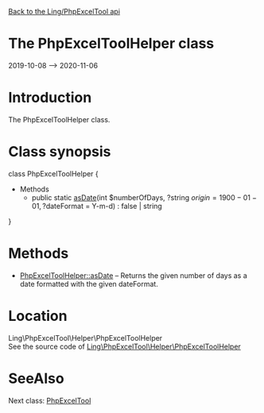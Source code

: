 [Back to the Ling/PhpExcelTool api](https://github.com/lingtalfi/PhpExcelTool/blob/master/doc/api/Ling/PhpExcelTool.md)



The PhpExcelToolHelper class
================
2019-10-08 --> 2020-11-06






Introduction
============

The PhpExcelToolHelper class.



Class synopsis
==============


class <span class="pl-k">PhpExcelToolHelper</span>  {

- Methods
    - public static [asDate](https://github.com/lingtalfi/PhpExcelTool/blob/master/doc/api/Ling/PhpExcelTool/Helper/PhpExcelToolHelper/asDate.md)(int $numberOfDays, ?string $origin = 1900-01-01, ?$dateFormat = Y-m-d) : false | string

}






Methods
==============

- [PhpExcelToolHelper::asDate](https://github.com/lingtalfi/PhpExcelTool/blob/master/doc/api/Ling/PhpExcelTool/Helper/PhpExcelToolHelper/asDate.md) &ndash; Returns the given number of days as a date formatted with the given dateFormat.





Location
=============
Ling\PhpExcelTool\Helper\PhpExcelToolHelper<br>
See the source code of [Ling\PhpExcelTool\Helper\PhpExcelToolHelper](https://github.com/lingtalfi/PhpExcelTool/blob/master/Helper/PhpExcelToolHelper.php)



SeeAlso
==============
Next class: [PhpExcelTool](https://github.com/lingtalfi/PhpExcelTool/blob/master/doc/api/Ling/PhpExcelTool/PhpExcelTool.md)<br>
